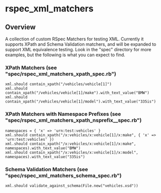 rspec\_xml\_matchers
====================

Overview
--------

A collection of custom RSpec Matchers for testing XML. Currently it supports XPath and Schema
Validation matchers, and will be expanded to support XML equivalence testing. Look in the "spec"
directory for more examples, but the following is what you can expect to find.

### XPath Matchers (see "spec/rspec\_xml\_matchers\_xpath\_spec.rb") ###

	xml.should contain_xpath("/vehicles/vehicle[1]")
	xml.should contain_xpath("/vehicles/vehicle[1]/make").with_text_value("BMW")
	xml.should contain_xpath("/vehicles/vehicle[1]/model").with_text_value("335is")

### XPath Matchers with Namespace Prefixes (see "spec/rspec\_xml\_matchers\_xpath\_nsprefix_\_spec.rb") ###

	namespaces = { 'x' => 'urn:test:vehicles' }
	xml.should contain_xpath("/x:vehicles/x:vehicle[1]/x:make", { 'x' => 'urn:test:vehicles' })
	xml.should contain_xpath("/x:vehicles/x:vehicle[1]/x:make", namespaces).with_text_value("BMW")
	xml.should contain_xpath("/x:vehicles/x:vehicle[1]/x:model", namespaces).with_text_value("335is")

### Schema Validation Matchers (see "spec/rspec\_xml\_matchers\_schema\_spec.rb") ###

	xml.should validate_against_schema(File.new("vehicles.xsd"))

